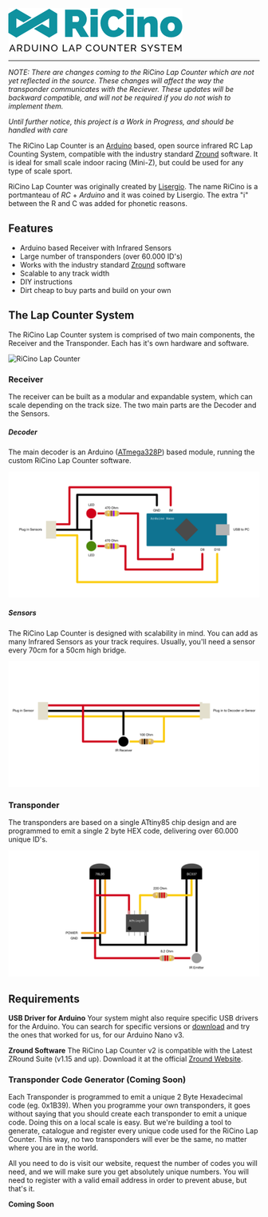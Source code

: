 ![RiCino Lap Counter](images/ricino-logo-350.png)

---

_*NOTE:* There are changes coming to the RiCino Lap Counter which are not yet reflected in the source. These changes will affect the way the transponder communicates with the Reciever. These updates will be backward compatible, and will not be required if you do not wish to implement them._

_Until further notice, this project is a Work in Progress, and should be handled with care_

The RiCino Lap Counter is an [Arduino](http://arduino.cc) based, open source infrared RC Lap Counting System, compatible with the industry standard [Zround](http://www.zround.com) software. It is ideal for small scale indoor racing (Mini-Z), but could be used for any type of scale sport.

RiCino Lap Counter was originally created by [Lisergio](http://lisergio.wordpress.com/). The name RiCino is a portmanteau of _RC_ + _Arduino_ and it was coined by Lisergio. The extra "i" between the R and C was added for phonetic reasons.


## Features ##

* Arduino based Receiver with Infrared Sensors
* Large number of transponders (over 60.000 ID's)
* Works with the industry standard [Zround](http://www.zround.com) software
* Scalable to any track width
* DIY instructions
* Dirt cheap to buy parts and build on your own


## The Lap Counter System ##

The RiCino Lap Counter system is comprised of two main components, the Receiver and the Transponder. Each has it's own hardware and software.

![RiCino Lap Counter](images/ricino-lap-counter.jpg)


### Receiver ###
The receiver can be built as a modular and expandable system, which can scale depending on the track size. The two main parts are the Decoder and the Sensors.

##### Decoder #####
The main decoder is an Arduino ([ATmega328P](https://www.arduino.cc/en/Main/Products)) based module, running the custom RiCino Lap Counter software. 

![Decoder Schematic](Receiver/Decoder.png)

##### Sensors #####
The RiCino Lap Counter is designed with scalability in mind. You can add as many Infrared Sensors as your track requires. Usually, you'll need a sensor every 70cm for a 50cm high bridge.

![Sensor Schematic](Receiver/Sensor.png)


### Transponder ###
The transponders are based on a single ATtiny85 chip design and are programmed to emit a single 2 byte HEX code, delivering over 60.000 unique ID's.

![Transponder Schematic](Transponder/Transponder.png)

## Requirements ##
**USB Driver for Arduino**
Your system might also require specific USB drivers for the Arduino. You can search for specific versions or [download](http://www.wch.cn/download/CH341SER_EXE.html) and try the ones that worked for us, for our Arduino Nano v3.

**Zround Software**
The RiCino Lap Counter v2 is compatible with the Latest ZRound Suite (v1.15 and up). Download it at the official [Zround Website](http://www.zround.com/e107_plugins/download/download.php?action=list&id=5).

### Transponder Code Generator (Coming Soon) ###
Each Transponder is programmed to emit a unique 2 Byte Hexadecimal code (eg. 0x1B39). When you programme your own transponders, it goes without saying that you should create each transponder to emit a unique code. Doing this on a local scale is easy. But we're building a tool to generate, catalogue and register every unique code used for the RiCino Lap Counter. This way, no two transponders will ever be the same, no matter where you are in the world.

All you need to do is visit our website, request the number of codes you will need, and we will make sure you get absolutely unique numbers. You will need to register with a valid email address in order to prevent abuse, but that's it.

**Coming Soon**



